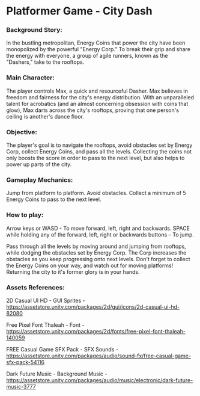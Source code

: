 # Platformer Game - City Dash

### Background Story:

In the bustling metropolitan, Energy Coins that power the city have been monopolized by the powerful "Energy Corp." To break their grip and share the energy with everyone, a group of agile runners, known as the "Dashers," take to the rooftops.

### Main Character:

The player controls Max, a quick and resourceful Dasher. Max believes in freedom and fairness for the city's energy distribution. With an unparalleled talent for acrobatics (and an almost concerning obsession with coins that glow), Max darts across the city's rooftops, proving that one person's ceiling is another's dance floor.

### Objective:

The player's goal is to navigate the rooftops, avoid obstacles set by Energy Corp, collect Energy Coins, and pass all the levels. Collecting the coins not only boosts the score in order to pass to the next level, but also helps to power up parts of the city.

### Gameplay Mechanics:

Jump from platform to platform.
Avoid obstacles.
Collect a minimum of 5 Energy Coins to pass to the next level.

### How to play:
Arrow keys or WASD - To move forward, left, right and backwards.
SPACE while holding any of the forward, left, right or backwards buttons – To jump.

Pass through all the levels by moving around and jumping from rooftops, while dodging the obstacles set by Energy Corp. The Corp increases the obstacles as you keep progressing onto next levels. Don't forget to collect the Energy Coins on your way, and watch out for moving platforms! Returning the city to it's former glory is in your hands.

### Assets References:

2D Casual UI HD - GUI Sprites - https://assetstore.unity.com/packages/2d/gui/icons/2d-casual-ui-hd-82080

Free Pixel Font Thaleah - Font - https://assetstore.unity.com/packages/2d/fonts/free-pixel-font-thaleah-140059

FREE Casual Game SFX Pack - SFX Sounds - https://assetstore.unity.com/packages/audio/sound-fx/free-casual-game-sfx-pack-54116

Dark Future Music - Background Music - https://assetstore.unity.com/packages/audio/music/electronic/dark-future-music-3777
